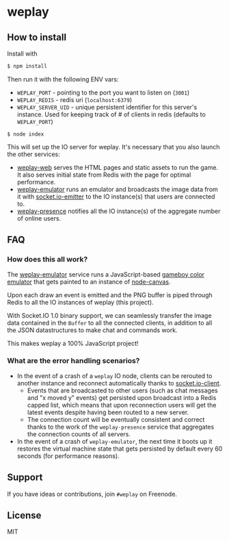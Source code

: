 
# weplay

## How to install

Install with

```bash
$ npm install
```

Then run it with the following ENV vars:

- `WEPLAY_PORT` - pointing to the port you want to listen on (`3001`)
- `WEPLAY_REDIS` - redis uri (`localhost:6379`)
- `WEPLAY_SERVER_UID` - unique persistent identifier for this server's
  instance. Used for keeping track of # of clients in redis
  (defaults to `WEPLAY_PORT`)

```
$ node index
```

This will set up the IO server for weplay. It's necessary that you also
launch the other services:

- [weplay-web](https://github.com/guille/weplay-web) serves the HTML
  pages and static assets to run the game. It also serves initial state
  from Redis with the page for optimal performance.
- [weplay-emulator](https://github.com/guille/weplay-emulator) runs an
  emulator and broadcasts the image data from it with
  [socket.io-emitter](https://github.com/learnboost/socket.io-emitter) to
  the IO instance(s) that users are connected to.
- [weplay-presence](https://github.com/guille/weplay-presence) notifies
  all the IO instance(s) of the aggregate number of online users.

## FAQ

### How does this all work?

The [weplay-emulator](https://github.com/guille/weplay-emulator) service
runs a JavaScript-based
[gameboy color emulator](http://github.com/guille/gameboy)
that gets painted to an instance of
[node-canvas](http://github.com/learnboost/node-canvas).

Upon each draw an event is emitted and the PNG buffer is piped through
Redis to all the IO instances of weplay (this project).

With Socket.IO 1.0 binary support, we can seamlessly transfer the image
data contained in the `Buffer` to all the connected clients, in addition
to all the JSON datastructures to make chat and commands work.

This makes weplay a 100% JavaScript project!

### What are the error handling scenarios?

- In the event of a crash of a `weplay` IO node, clients can be rerouted
  to another instance and reconnect automatically thanks to 
  [socket.io-client](https://github.com/learnboost/socket.io-client).
  - Events that are broadcasted to other users (such as chat messages and
  "x moved y" events) get persisted  upon broadcast
  into a Redis capped list, which means that upon reconnection users will
  get the latest events despite having been routed to a new server.
  - The connection count will be eventually consistent and correct thanks
  to the work of the `weplay-presence` service that aggregates the
  connection counts of all servers.
- In the event of a crash of `weplay-emulator`, the next time it boots up
  it restores the virtual machine state that gets persisted by default
  every 60 seconds (for performance reasons).

## Support

If you have ideas or contributions, join `#weplay` on Freenode.

## License

MIT
